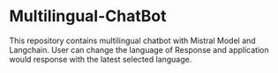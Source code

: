 # Multilingual-ChatBot
This repository contains multilingual chatbot with Mistral Model and Langchain.
User can change the language of Response and application would response with the latest selected language.
